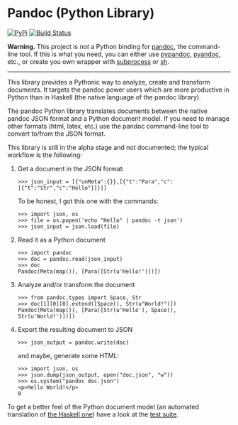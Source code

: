 

Pandoc (Python Library)
================================================================================

[![PyPi](https://img.shields.io/pypi/v/pandoc.svg)](https://pypi.python.org/pypi/pandoc)
 [![Build Status](https://travis-ci.org/boisgera/pandoc.svg?branch=master)](https://travis-ci.org/boisgera/pandoc)

**Warning.**
This project is *not* a Python binding for [pandoc], the command-line tool. 
If this is what you need, you can either use [pypandoc], [pyandoc], etc.,
or create you own wrapper with [subprocess] or [sh].

[pandoc]: http://pandoc.org/
[pypandoc]: https://pypi.python.org/pypi/pypandoc/
[pyandoc]: https://github.com/kennethreitz/pyandoc
[sh]: https://amoffat.github.io/sh/
[subprocess]: https://docs.python.org/2/library/subprocess.html

-----

This library provides a Pythonic way to analyze, create and 
transform documents.
It targets the pandoc power users which are more productive
in Python than in Haskell (the native language of the pandoc library).

The pandoc Python library translates documents between the native 
pandoc JSON format and a Python document model. 
If you need to manage other formats (html, latex, etc.) use the 
pandoc command-line tool to convert to/from the JSON format.

This library is still in the alpha stage and not documented;
the typical workflow is the following:

 1. Get a document in the JSON format:

        >>> json_input = [{"unMeta":{}},[{"t":"Para","c":[{"t":"Str","c":"Hello"}]}]]

    To be honest, I got this one with the commands:

        >>> import json, os
        >>> file = os.popen('echo "Hello" | pandoc -t json')
        >>> json_input = json.load(file)

 2. Read it as a Python document

        >>> import pandoc
        >>> doc = pandoc.read(json_input)
        >>> doc
        Pandoc(Meta(map()), [Para([Str(u'Hello!')])])

 3. Analyze and/or transform the document

        >>> from pandoc.types import Space, Str
        >>> doc[1][0][0].extend([Space(), Str(u"World!")])
        Pandoc(Meta(map()), [Para([Str(u'Hello'), Space(), Str(u'World!')])])

 4. Export the resulting document to JSON

        >>> json_output = pandoc.write(doc)

    and maybe, generate some HTML:

        >>> import json, os     
        >>> json.dump(json_output, open("doc.json", "w"))
        >>> os.system("pandoc doc.json")
        <p>Hello World!</p>
        0

To get a better feel of the Python document model
(an automated translation of [the Haskell one][Text.Pandoc.Definition])
have a look at the [test suite][].

[Text.Pandoc.Definition]: https://hackage.haskell.org/package/pandoc-types-1.16.1/docs/Text-Pandoc-Definition.html 
[test suite]: https://github.com/boisgera/pandoc/blob/master/pandoc/tests.md


<!--

Common Code
--------------------------------------------------------------------------------

For all examples, we use the following imports

    import json
    import sys
    import pandoc
    from pandoc.types import *

and the following depth-first document iterator: 

    def iter(elt, enter=None, exit=None):
        yield elt
        if enter is not None:
            enter(elt)
        if isinstance(elt, dict):
            elt = elt.items()
        if hasattr(elt, "__iter__"): # exclude strings
            for child in elt:
                 for subelt in iter(child, enter, exit):
                     yield subelt
        if exit is not None:
            exit(elt)


Mathematics
--------------------------------------------------------------------------------

Define the file `math.py` to count the number of math items in documents:

    def find_math(doc):
        return [elt for elt in iter(doc) if type(elt) is Math]
        
    if __name__ == "__main__":
        doc = pandoc.read(json.load(sys.stdin))
        print "math:", len(find_math(doc)), "items."

Then, use it on the (markdown) document `doc.txt`:

    $ pandoc -t json doc.txt | python math.py


Implicit Sections
--------------------------------------------------------------------------------

I like to use bold text at the beginning of a paragraph to denote the existence 
of a low-level section. 
This pattern can be detected and the sections automatically explicited.

Define a `sections.py` file ; then, use the hooks defined in the depth-first
iterator factory to provide the full path from the root to the element at 
each step:

    def iter_path(elt):
        parents = []
        def enter(elt_):
            parents.append(elt_)
        def exit(elt_):
            parents.pop()
        for elt_ in iter(elt, enter, exit):
            yield parents + [elt_]

Leverage this new iterator to find the parent of an element:

    def find_parent(doc, elt):
        for path in iter_path(doc):
            elt_ = path[-1]
            parent = path[-2] if len(path) >= 2 else None
            if elt is elt_:
                 return parent

To detect a paragraph that is an implicit section, define:

    def match_implicit_section(elt):
        if type(elt) is Para:
            content = elt[0]
            if len(content) >= 1 and type(content[0]) is Strong:
                return True
        return False

The transformation itself:

    def explicit_sections(doc, level=6):
        for para in filter(match_implicit_section, iter(doc)):
            blocks = find_parent(doc, para)
            content = para[0].pop(0)[0]
            if len(para[0]) >= 1 and para[0][0] == Space():
                para[0].pop(0)
            index = blocks.index(para)
            header = Header(level, ("", [], []), content)
            blocks.insert(index, header)
        return doc

Finally, provide the command-line API with

    if __name__ == "__main__":
        doc = pandoc.read(json.load(sys.stdin))
        doc = explicit_sections(doc)
        print json.dumps(pandoc.write(doc))

and use it like that:

    $ pandoc -t json doc.txt | \
    > python sections.py | \
    > pandoc -f json -o doc2.txt

-->

